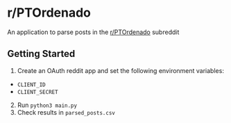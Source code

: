 # r/PTOrdenado

An application to parse posts in the [r/PTOrdenado](https://reddit.com/r/PTOrdenado) subreddit

## Getting Started

1. Create an OAuth reddit app and set the following environment variables:

* `CLIENT_ID`
* `CLIENT_SECRET`

2. Run `python3 main.py`
3. Check results in `parsed_posts.csv`
